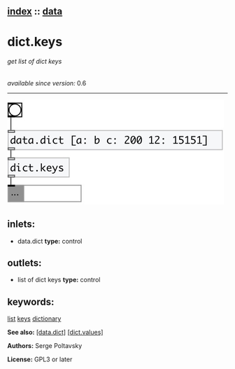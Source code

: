 [index](index.html) :: [data](category_data.html)
---

# dict.keys

###### get list of dict keys

*available since version:* 0.6

---




[![example](../examples/img/dict.keys.jpg)](../examples/pd/dict.keys.pd)









## inlets:

* data.dict 
__type:__ control<br>



## outlets:

* list of dict keys
__type:__ control<br>



## keywords:

[list](keywords/list.html)
[keys](keywords/keys.html)
[dictionary](keywords/dictionary.html)



**See also:**
[\[data.dict\]](data.dict.html)
[\[dict.values\]](dict.values.html)




**Authors:** Serge Poltavsky




**License:** GPL3 or later





